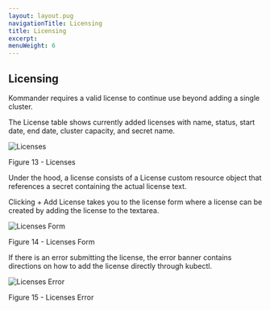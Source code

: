 ```yaml
---
layout: layout.pug
navigationTitle: Licensing
title: Licensing
excerpt:
menuWeight: 6
---
```


## Licensing

Kommander requires a valid license to continue use beyond adding a single cluster.

The License table shows currently added licenses with name, status, start date, end date, cluster capacity, and secret name.

![Licenses](/ksphere/kommander/img/Licenses-table.png)

Figure 13 - Licenses

Under the hood, a license consists of a License custom resource object that references a secret containing the actual license text.

Clicking + Add License takes you to the license form where a license can be created by adding the license to the textarea.

![Licenses Form](/ksphere/kommander/img/Licenses-form.png)

Figure 14 - Licenses Form

If there is an error submitting the license, the error banner contains directions on how to add the license directly through kubectl.

![Licenses Error](/ksphere/kommander/img/Licenses-error.png)

Figure 15 - Licenses Error
